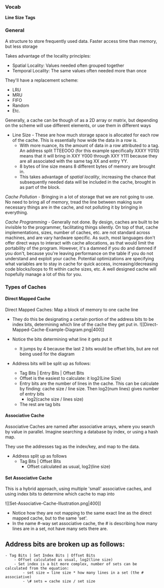 

### Vocab
**Line Size**
**Tags**


### General
A structure to store frequently used data. Faster access time than memory, but less storage

Takes advantage of the locality principles:
- Spatial Locality: Values needed often grouped together
- Temporal Locality: The same values often needed more than once

They'll have a replacement scheme: 
- LRU
- MRU
- FIFO
- Random
- Etc.


Generally, a cache can be though of as a 2D array or matrix, but depending on the scheme will use different elements, or use them in different ways
- Line Size - These are how much storage space is allocated for each row of the cache. This is essentially how wide the data in a row is.
	- With more nuance, its the amount of data in a row attributed to a tag. An address split TTEEOOO (for this example specifically XXXY Y010) means that it will bring in XXY Y000 through XXY Y111 because they are all associated with the same tag XX and entry YY.
	- 8 bytes of line size means 8 different bytes of memory are brought in.
	- This takes advantage of *spatial locality*, increasing the chance that subsequently needed data will be included in the cache, brought in as part of the block.

*Cache Pollution* - Bringing in a lot of storage that we are not going to use. No need to bring all of memory, tread the line between making sure necessary things are in the cache, and not polluting it by bringing in everything.

*Cache Programming* - Generally not done. By design, caches are built to be invisible to the programmer, facilitating things silently. On top of that, cache implementations, sizes, number of caches, etc. are not standard across machines, and are vary hardware specific. As such, most languages don't offer direct ways to interact with cache allocations, as that would limit the portability of the program.
However, it's a damned if you do and damned if you don't, because you're leaving performance on the table if you do not understand and exploit your cache. Potential optimizations are specifying what variables are to stay in cache for quick access, increasing/decreasing code blocks/loops to fit within cache sizes, etc. 
A well designed cache will hopefully manage a lot of this for you. 


### Types of Caches
#### Direct Mapped Cache
Direct Mapped Caches: Map a block of memory to one cache line
- They do this be designating a certain portion of the address bits to be index bits, determining which line of the cache they get put in.
![[Direct-Mapped-Cache-Example-Diagram.png|400]]
- Notice the bits determining what line it gets put it 
	- It jumps by 4 because the last 2 bits would be offset bits, but are not being used for the diagram

- Address bits will be split up as follows:
	- Tag Bits | Entry Bits | Offset Bits
	- Offset is the easiest to calculate: it log2(Line Size)
	- Entry bits are the number of lines in the cache. This can be calculate by finding: cache size / line size. Then log2(num lines) gives number of entry bits
		- log2(cache size / lines size)
	- The rest are tag bits

#### Associative Cache
Associative Caches are named after associative arrays, where you search by value in parallel. Imagine searching a database by index, or using a hash map.

They use the addresses tag as the index/key, and map to the data. 
- Address split up as follows
	- Tag Bits | Offset Bits
		- Offset calculated as usual, log2(line size)


#### Set Associative Cache
This is a hybrid approach, using multiple 'small' associative caches, and using index bits to determine which cache to map into

![[Set-Associative-Cache-lllustration.png|400]]
- Notice how they are not mapping to the same exact line as the direct mapped cache, but to the same 'set'.
- In the name \#-way set associative cache, the # is describing how many lines are in a set, not have many sets there are. 

Address bits are broken up as follows:
- 
	- Tag Bits | Set Index Bits | Offset Bits
		- Offset calculated as usual, log2(line size)
		- Set index is a bit more complex, number of sets can be calculated from the equation:
			- set size = line size * how many lines in a set (the # associative)
			- \# sets = cache size / set size

